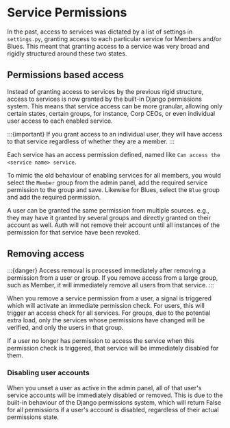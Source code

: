 # Service Permissions

In the past, access to services was dictated by a list of settings in `settings.py`, granting access to each particular service for Members and/or Blues. This meant that granting access to a service was very broad and rigidly structured around these two states.

## Permissions based access

Instead of granting access to services by the previous rigid structure, access to services is now granted by the built-in Django permissions system. This means that service access can be more granular, allowing only certain states, certain groups, for instance, Corp CEOs, or even individual user access to each enabled service.

:::{important}
If you grant access to an individual user, they will have access to that service regardless of whether they are a member.
:::

Each service has an access permission defined, named like `Can access the <service name> service`.

To mimic the old behaviour of enabling services for all members, you would select the `Member` group from the admin panel, add the required service permission to the group and save. Likewise for Blues, select the `Blue` group and add the required permission.

A user can be granted the same permission from multiple sources. e.g., they may have it granted by several groups and directly granted on their account as well. Auth will not remove their account until all instances of the permission for that service have been revoked.

## Removing access

:::{danger}
Access removal is processed immediately after removing a permission from a user or group. If you remove access from a large group, such as Member, it will immediately remove all users from that service.
:::

When you remove a service permission from a user, a signal is triggered which will activate an immediate permission check. For users, this will trigger an access check for all services. For groups, due to the potential extra load, only the services whose permissions have changed will be verified, and only the users in that group.

If a user no longer has permission to access the service when this permission check is triggered, that service will be immediately disabled for them.

### Disabling user accounts

When you unset a user as active in the admin panel, all of that user's service accounts will be immediately disabled or removed. This is due to the built-in behaviour of the Django permissions system, which will return False for all permissions if a user's account is disabled, regardless of their actual permissions state.
